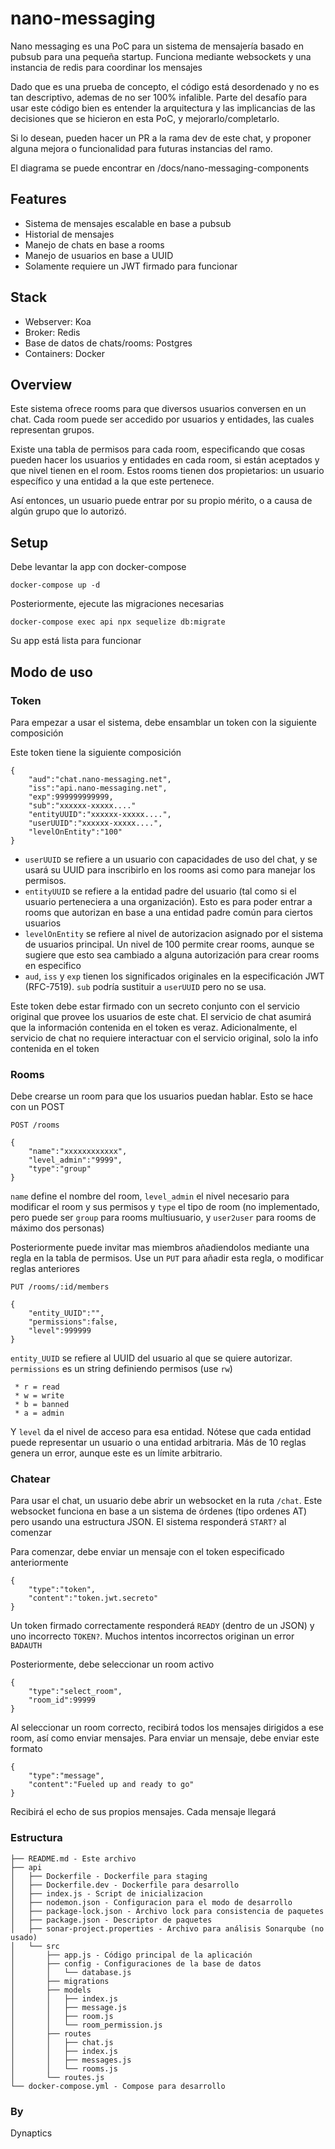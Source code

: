 # nano-messaging

Nano messaging es una PoC para un sistema de mensajería basado en pubsub para una pequeña startup.
Funciona mediante websockets y una instancia de redis para coordinar los mensajes

Dado que es una prueba de concepto, el código está desordenado y no es tan descriptivo, ademas de no ser 100% infalible. Parte del desafío para usar este código bien es entender la arquitectura y las implicancias de las decisiones que se hicieron en esta PoC, y mejorarlo/completarlo.

Si lo desean, pueden hacer un PR a la rama dev de este chat, y proponer alguna mejora o funcionalidad para futuras instancias del ramo.

El diagrama se puede encontrar en /docs/nano-messaging-components

## Features

* Sistema de mensajes escalable en base a pubsub
* Historial de mensajes
* Manejo de chats en base a rooms
* Manejo de usuarios en base a UUID
* Solamente requiere un JWT firmado para funcionar

## Stack

* Webserver: Koa
* Broker: Redis
* Base de datos de chats/rooms: Postgres
* Containers: Docker

## Overview

Este sistema ofrece rooms para que diversos usuarios conversen en un chat.
Cada room puede ser accedido por usuarios y entidades, las cuales representan grupos.

Existe una tabla de permisos para cada room, especificando que cosas pueden hacer los usuarios y entidades en cada room, si están aceptados y que nivel tienen en el room. Estos rooms tienen dos propietarios: un usuario específico y una entidad a la que este pertenece. 

Así entonces, un usuario puede entrar por su propio mérito, o a causa de algún grupo que lo autorizó.

## Setup

Debe levantar la app con docker-compose

```
docker-compose up -d
```

Posteriormente, ejecute las migraciones necesarias

```
docker-compose exec api npx sequelize db:migrate
```

Su app está lista para funcionar

## Modo de uso 

### Token

Para empezar a usar el sistema, debe ensamblar un token con la siguiente composición

Este token tiene la siguiente composición

```json=
{
    "aud":"chat.nano-messaging.net",
    "iss":"api.nano-messaging.net",
    "exp":999999999999,
    "sub":"xxxxxx-xxxxx...."
    "entityUUID":"xxxxxx-xxxxx....",
    "userUUID":"xxxxxx-xxxxx....",
    "levelOnEntity":"100"
}
```

* `userUUID` se refiere a un usuario con capacidades de uso del chat, y se usará su UUID para inscribirlo en los rooms asi como para manejar los permisos.
* `entityUUID` se refiere a la entidad padre del usuario (tal como si el usuario perteneciera a una organización). Esto es para poder entrar a rooms que autorizan en base a una entidad padre común para ciertos usuarios
* `levelOnEntity` se refiere al nivel de autorizacion asignado por el sistema de usuarios principal. Un nivel de 100 permite crear rooms, aunque se sugiere que esto sea cambiado a alguna autorización para crear rooms en especifico
* `aud`, `iss` y `exp` tienen los significados originales en la especificación JWT (RFC-7519). `sub` podría sustituir a `userUUID` pero no se usa.

Este token debe estar firmado con un secreto conjunto con el servicio original que provee los usuarios de este chat. El servicio de chat asumirá que la información contenida en el token es veraz. Adicionalmente, el servicio de chat no requiere interactuar con el servicio original, solo la info contenida en el token

### Rooms

Debe crearse un room para que los usuarios puedan hablar. Esto se hace con un POST

`POST /rooms`

```json=
{
    "name":"xxxxxxxxxxxx",
    "level_admin":"9999",
    "type":"group"
}
```

`name` define el nombre del room, `level_admin` el nivel necesario para modificar el room y sus permisos y `type` el tipo de room (no implementado, pero puede ser `group` para rooms multiusuario, y `user2user` para rooms de máximo dos personas)

Posteriormente puede invitar mas miembros añadiendolos mediante una regla en la tabla de permisos. Use un `PUT` para añadir esta regla, o modificar reglas anteriores

`PUT /rooms/:id/members`

```json=
{
    "entity_UUID":"",
    "permissions":false,
    "level":999999
}
```

`entity_UUID` se refiere al UUID del usuario al que se quiere autorizar. `permissions` es un string definiendo permisos (use `rw`)

```
 * r = read
 * w = write
 * b = banned
 * a = admin
```

Y `level` da el nivel de acceso para esa entidad. Nótese que cada entidad puede representar un usuario o una entidad arbitraria.
Más de 10 reglas genera un error, aunque este es un límite arbitrario.

### Chatear

Para usar el chat, un usuario debe abrir un websocket en la ruta `/chat`. Este websocket funciona en base a un sistema de órdenes (tipo ordenes AT) pero usando una estructura JSON. El sistema responderá `START?` al comenzar

Para comenzar, debe enviar un mensaje con el token especificado anteriormente

```json=
{
    "type":"token",
    "content":"token.jwt.secreto"
}
```

Un token firmado correctamente responderá `READY` (dentro de un JSON) y uno incorrecto `TOKEN?`. Muchos intentos incorrectos originan un error `BADAUTH`

Posteriormente, debe seleccionar un room activo

```json=
{
    "type":"select_room",
    "room_id":99999
}
```

Al seleccionar un room correcto, recibirá todos los mensajes dirigidos a ese room, así como enviar mensajes. Para enviar un mensaje, debe enviar este formato

```json=
{
    "type":"message",
    "content":"Fueled up and ready to go"
}
```

Recibirá el echo de sus propios mensajes.
Cada mensaje llegará

### Estructura

```
├── README.md - Este archivo
├── api
│   ├── Dockerfile - Dockerfile para staging
│   ├── Dockerfile.dev - Dockerfile para desarrollo
│   ├── index.js - Script de inicializacion
│   ├── nodemon.json - Configuracion para el modo de desarrollo
│   ├── package-lock.json - Archivo lock para consistencia de paquetes
│   ├── package.json - Descriptor de paquetes
│   ├── sonar-project.properties - Archivo para análisis Sonarqube (no usado)
│   └── src
│       ├── app.js - Código principal de la aplicación
│       ├── config - Configuraciones de la base de datos
│       │   └── database.js
│       ├── migrations
│       ├── models
│       │   ├── index.js
│       │   ├── message.js
│       │   ├── room.js
│       │   └── room_permission.js
│       ├── routes
│       │   ├── chat.js
│       │   ├── index.js
│       │   ├── messages.js
│       │   └── rooms.js
│       └── routes.js
└── docker-compose.yml - Compose para desarrollo

```

### By
Dynaptics